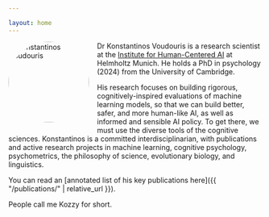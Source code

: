 ```yaml
---

layout: home
---
```


<p>
  <img src="{{ '/assets/profile.jpg' | relative_url }}" alt="Konstantinos Voudouris" style="float:left; margin:0 1rem 1rem 0; width:160px; height:160px; object-fit:cover; border-radius:50%;" />
</p>

Dr Konstantinos Voudouris is a research scientist at the [Institute for Human-Centered AI](https://hcai-munich.com/) at Helmholtz Munich. He holds a PhD in psychology (2024) from the University of Cambridge. 

His research focuses on building rigorous, cognitively-inspired evaluations of machine learning models, so that we can build better, safer, and more human-like AI, as well as informed and sensible AI policy. To get there, we must use the diverse tools of the cognitive sciences. Konstantinos is a committed interdisciplinarian, with publications and active research projects in machine learning, cognitive psychology, psychometrics, the philosophy of science, evolutionary biology, and linguistics. 

You can read an [annotated list of his key publications here]({{ "/publications/" | relative_url }}).

People call me Kozzy for short.